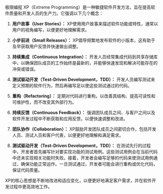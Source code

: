 极限编程 XP（Extreme Programming）是一种敏捷软件开发方法，旨在提高软件质量和开发人员的生产力。它强调以下几个概念：

1. **用户故事（User Stories）：** XP使用用户故事来描述软件功能或特性，通常以用户的视角编写，以便更好地理解需求。

2. **小步前进（Small Releases）：** XP倡导频繁地发布软件的小版本，这有助于及早获取用户反馈并快速做出调整。

3. **持续集成（Continuous Integration）：** 开发人员经常集成代码到共享存储库中，以确保团队成员的工作始终是最新的，并能够快速发现和解决可能存在的冲突或错误。

4. **测试驱动开发（Test-Driven Development，TDD）：** 开发人员编写测试来定义预期的软件行为，然后再编写足以使这些测试通过的代码。

5. **重构（Refactoring）：** 定期对代码进行重构，以改善其结构、提高可读性和可维护性，而不改变其外部行为。

6. **持续反馈（Continuous Feedback）：** 强调团队成员之间、与客户之间以及软件开发过程中不断获取和应用反馈，以便快速调整和改进。

7. **团队协作（Collaboration）：** XP鼓励开发团队成员之间密切合作，包括开发人员、测试人员和客户代表，以便更好地理解和满足需求。

8. **测试驱动开发（Test-Driven Development，TDD）：** 在测试先行的过程中，开发者首先编写针对要实现功能的测试用例。这些测试用例会在当前代码中还未实现相关功能时失败。接着，开发者会编写足够的代码来使测试用例通过，确保功能正常运作。一旦测试通过，开发者可能会进行重构或优化代码，保证代码质量。

XP的核心思想是不断地改进和适应变化，以便更好地满足客户需求，并在软件开发过程中更高效地工作。
